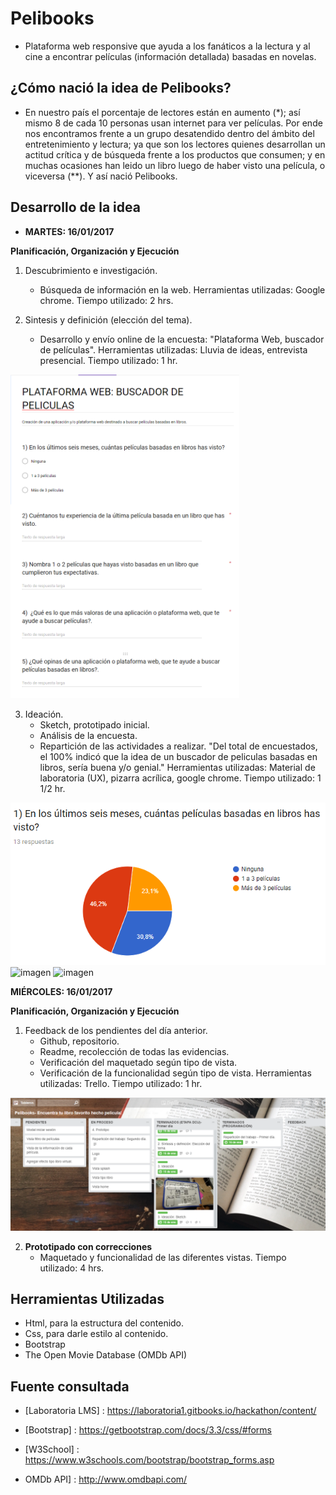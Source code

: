 # Pelibooks

- Plataforma web responsive que ayuda a los fanáticos a la lectura y al cine a encontrar películas (información detallada) basadas en novelas.

## ¿Cómo nació la idea de Pelibooks?

- En nuestro país el porcentaje de lectores están en aumento (*); así mismo 8 de cada 10 personas usan internet para ver películas. Por ende nos encontramos frente a un grupo desatendido dentro del ámbito del entretenimiento y lectura; ya que son los lectores quienes desarrollan un actitud crítica y de búsqueda frente a los productos que consumen; y en muchas ocasiones han leido un libro luego de haber visto una película, o viceversa (**). Y así nació Pelibooks.

## Desarrollo de la idea

- **MARTES: 16/01/2017**

**Planificación, Organización y Ejecución**

1. Descubrimiento e investigación.
   + Búsqueda de información en la web.
   Herramientas utilizadas: Google chrome.
   Tiempo utilizado: 2 hrs.

2. Sintesis y definición (elección del tema).
   + Desarrollo y envío online de la encuesta: "Plataforma Web, buscador de películas".
   Herramientas utilizadas: Lluvia de ideas, entrevista presencial.
   Tiempo utilizado: 1 hr.

![imagen](assets/images/Encuesta-pelibooks.png)

3. Ideación.
   + Sketch, prototipado inicial.
   + Análisis de la encuesta.
   + Repartición de las actividades a realizar.
     "Del total de encuestados, el 100% indicó que la idea de un buscador de peliculas basadas en libros, sería buena y/o genial."
   Herramientas utilizadas: Material de laboratoria (UX), pizarra acrílica, google chrome.
   Tiempo utilizado: 1 1/2 hr.

![imagen](assets/images/Encuesta-preguntaUno.png)
![imagen](assets/images/skecth-mobile.jpg)
![imagen](assets/images/skecch-desktop.jpg)


 **MIÉRCOLES: 16/01/2017**

**Planificación, Organización y Ejecución**
1. Feedback de los pendientes del día anterior.
   + Github, repositorio.
   + Readme, recolección de todas las evidencias.
   + Verificación del maquetado según tipo de vista.
   + Verificación de la funcionalidad según tipo de vista.
   Herramientas utilizadas: Trello.
   Tiempo utilizado: 1 hr.
   
![imagen](assets/images/trello.png)

2. **Prototipado con correcciones**
   + Maquetado y funcionalidad de las diferentes vistas.
   Tiempo utilizado: 4 hrs.

## Herramientas Utilizadas

- Html, para la estructura del contenido.
- Css, para darle estilo al contenido.
- Bootstrap
- The Open Movie Database (OMDb API)

## Fuente consultada

- [Laboratoria LMS] : https://laboratoria1.gitbooks.io/hackathon/content/

- [Bootstrap] : https://getbootstrap.com/docs/3.3/css/#forms

- [W3School] : https://www.w3schools.com/bootstrap/bootstrap_forms.asp

- OMDb API] : http://www.omdbapi.com/